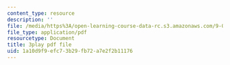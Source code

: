 ```yaml
---
content_type: resource
description: ''
file: /media/https%3A/open-learning-course-data-rc.s3.amazonaws.com/9-00sc-introduction-to-psychology-fall-2011/1a10d9f9efc73b29fb72a7e2f2b11176_lanmHS0JwYI.pdf
file_type: application/pdf
resourcetype: Document
title: 3play pdf file
uid: 1a10d9f9-efc7-3b29-fb72-a7e2f2b11176
---
```

